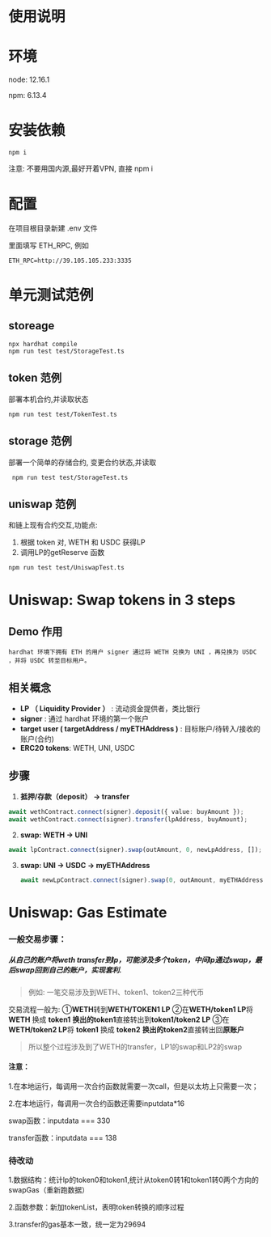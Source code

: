 # 使用说明


# 环境
node: 12.16.1

npm: 6.13.4

# 安装依赖
`npm i` 

注意: 不要用国内源,最好开着VPN, 直接 npm i

# 配置
在项目根目录新建 .env 文件

里面填写 ETH_RPC, 例如
```
ETH_RPC=http://39.105.105.233:3335

```
# 单元测试范例

## storeage
```
npx hardhat compile
npm run test test/StorageTest.ts

```
## token 范例

部署本机合约,并读取状态
```
npm run test test/TokenTest.ts 
```

## storage 范例
部署一个简单的存储合约, 变更合约状态,并读取

```
 npm run test test/StorageTest.ts
```

## uniswap 范例
和链上现有合约交互,功能点:
1. 根据 token 对, WETH 和 USDC 获得LP
2. 调用LP的getReserve 函数

```
npm run test test/UniswapTest.ts
```


# Uniswap: Swap tokens in 3 steps

## Demo 作用

 	hardhat 环境下拥有 ETH 的用户 signer 通过将 WETH 兑换为 UNI ，再兑换为 USDC ，并将 USDC 转至目标用户。

## 相关概念

- **LP （ Liquidity Provider ）** : 流动资金提供者，类比银行
- **signer** : 通过 hardhat 环境的第一个账户
- **target user ( targetAddress / myETHAddress )** : 目标账户/待转入/接收的账户(合约)
- **ERC20 tokens**: WETH, UNI, USDC

## 步骤

1. **抵押/存款（deposit） -> transfer**

  ```typescript
  await wethContract.connect(signer).deposit({ value: buyAmount });
  await wethContract.connect(signer).transfer(lpAddress, buyAmount);
  ```

  

2. **swap: WETH -> UNI**

  ```typescript
  await lpContract.connect(signer).swap(outAmount, 0, newLpAddress, []);
  ```

  

3. **swap: UNI -> USDC -> myETHAddress**

   ```typescript
   await newLpContract.connect(signer).swap(0, outAmount, myETHAddress, [])
   ```


# Uniswap: Gas Estimate

### 一般交易步骤：

##### 从自己的账户将weth transfer到lp，可能涉及多个token，中间lp通过swap，最后swap回到自己的账户，实现套利.

> 例如: 一笔交易涉及到WETH、token1、token2三种代币

交易流程一般为:
①**WETH**转到**WETH/TOKEN1 LP**
②在**WETH/token1 LP**将 **WETH** 换成 **token1**
    **换出的token1**直接转出到**token1/token2 LP**
③在**WETH/token2 LP**将 **token1** 换成 **token2**
    **换出的token2**直接转出回**原账户**

> 所以整个过程涉及到了WETH的transfer，LP1的swap和LP2的swap

#### 注意：

1.在本地运行，每调用一次合约函数就需要一次call，但是以太坊上只需要一次；

2.在本地运行，每调用一次合约函数还需要inputdata*16

swap函数：inputdata === 330

transfer函数：inputdata === 138



### 待改动

1.数据结构：统计lp的token0和token1,统计从token0转1和token1转0两个方向的swapGas（重新跑数据）

2.函数参数：新加tokenList，表明token转换的顺序过程

3.transfer的gas基本一致，统一定为29694
